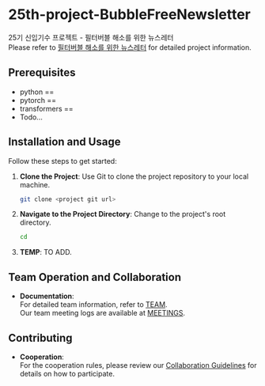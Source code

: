 # 25th-project-BubbleFreeNewsletter
25기 신입기수 프로젝트 - 필터버블 해소를 위한 뉴스레터 <br />
Please refer to [필터버블 해소를 위한 뉴스레터](docs/Project.pdf) for detailed project information.
## Prerequisites
- python ==
- pytorch == 
- transformers ==
- Todo...

## Installation and Usage
Follow these steps to get started:
1. **Clone the Project**:
Use Git to clone the project repository to your local machine.
   ```bash
   git clone <project git url>
   ```
2. **Navigate to the Project Directory**:
   Change to the project's root directory.

   ```bash
   cd 
   ```
3. **TEMP**:
TO ADD.
    

## Team Operation and Collaboration
- **Documentation**: <br>
For detailed team information, refer to [TEAM](docs/TEAM.md). <br>Our team meeting logs are available at [MEETINGS](docs/meetings.md).
## Contributing

- **Cooperation**: <br>
For the cooperation rules, please review our [Collaboration Guidelines](docs/CONTRIBUTING.md) for details on how to participate.
